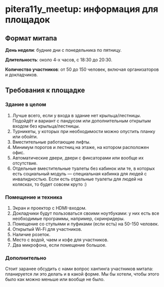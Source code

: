 # pitera11y_meetup: информация для площадок

## Формат митапа
**День недели**: будние дни с понедельника по пятницу.

**Длительность**: около 4-х часов, с 18:30 до 20:30.

**Количество участников**: от 50 до 150 человек, включая организаторов и докладчиков.

## Требования к площадке
### Здание в целом
1. Лучше всего, если у входа в здание нет крыльца/лестницы. Подойдёт и вариант с пандусом или дополнительным открытым входом без крыльца/лестницы.
2. Турникеты, у которых при необходимости можно опустить планку или обойти.
3. Вместительные работающие лифты.
4. Минимум порогов и лестниц на этаже, на котором расположен офис.
5. Автоматические двери, двери с фиксаторами или вообще их отсутствие.
6. Отдельные вместительные туалеты без кабинок или те, в которых есть социальный модуль — специальная кабинка для людей с инвалидностью. Если есть отдельные туалеты для людей на колясках, то будет совсем круто :)
 
### Помещение и техника
1. Экран и проектор с HDMI-входом. 
2. Докладчики будут пользоваться своими ноутбуками: у них есть все необходимые программы, например, скринридеры.
3. Помещение со стульями и пуфиками (если есть) на 50-150 человек.
4. Открытый Wi-Fi для участников.
5. Наличие розеток.
6. Место с водой, чаем и кофе для участников.
7. Два микрофона, если помещение большое.

### Дополнительно
Стоит заранее обсудить с нами вопрос хантинга участников митапа: планируется ли это делать и в какой форме. Мы бы хотели, чтобы этого было как можно меньше или вообще не было.
